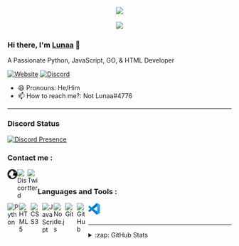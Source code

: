 <p align="center">  
<img src="https://i.pinimg.com/originals/3c/aa/90/3caa90f097e3003cac05b398f47918e5.gif">
<p align="center">
<img src="https://komarev.com/ghpvc/?username=misspoken69&color=000000">
</p>

### Hi there, I'm [Lunaa](https://home.skidlunaa.repl.co/) 👋
A Passionate Python, JavaScript, GO, & HTML Developer

[![Website](https://img.shields.io/website?label=lunaas.portfolio&style=for-the-badge&url=https%3A%2F%2Fdiscord.com)](https://home.skidlunaa.repl.co/)
[![Discord](https://img.shields.io/discord/731756511138807879?label=discord&logo=discord&logoColor=white&style=for-the-badge)](https://discord.gg/ncbpJbgSgp)

- 😄 Pronouns: He/Him
- 📫 How to reach me?: Not Lunaa#4776

---

### Discord Status
[![Discord Presence](https://lanyard.cnrad.dev/api/929840249348190340
                            )](https://discord.com/users/929840249348190340)

### Contact me : 

[<img align="left" alt="Luna's Portfolio" width="22px" src="https://raw.githubusercontent.com/iconic/open-iconic/master/svg/globe.svg" />](https://home.skidlunaa.repl.co/)
<a href="https://discord.gg/czWf5CX6">
  <img align="left" alt="Discord" width="23px" src="https://raw.githubusercontent.com/peterthehan/peterthehan/master/assets/discord.svg" />
</a>
<a href="https://twitter.com/LunarNetworkUS">
  <img align="left" alt="Twitter" width="23px" src="https://raw.githubusercontent.com/peterthehan/peterthehan/master/assets/twitter.svg" />
</a>

</br>

### Languages and Tools : 

[<img align="left" alt="Python" width="26px" src="https://cdn4.iconfinder.com/data/icons/logos-and-brands/512/267_Python_logo-128.png" />](https://www.python.org/)
[<img align="left" alt="HTML5" width="26px" src="https://cdn1.iconfinder.com/data/icons/logotypes/32/badge-html-5-128.png" />](https://www.w3.org/html/)
[<img align="left" alt="CSS3" width="26px" src="https://cdn1.iconfinder.com/data/icons/logotypes/32/badge-css-3-128.png" />](https://www.w3schools.com/css/)
[<img align="left" alt="JavaScript" width="26px" src="https://cdn4.iconfinder.com/data/icons/logos-and-brands/512/187_Js_logo_logos-128.png" />](https://www.javascript.com/)
[<img align="left" alt="Node.js" width="26px" src="https://cdn4.iconfinder.com/data/icons/logos-and-brands/512/233_Node_Js_logo-128.png" />](https://nodejs.org/en/)
[<img align="left" alt="Git" width="26px" src="https://cdn3.iconfinder.com/data/icons/social-media-2169/24/social_media_social_media_logo_git-128.png" />](https://git-scm.com/)
[<img align="left" alt="GitHub" width="26px" src="https://cdn4.iconfinder.com/data/icons/socialcones/508/Github-128.png" />](https://github.com/)
[<img align="left" alt="Visual Studio Code" width="26px" src="https://raw.githubusercontent.com/github/explore/80688e429a7d4ef2fca1e82350fe8e3517d3494d/topics/visual-studio-code/visual-studio-code.png" />](https://code.visualstudio.com/)
<br />
<br />

---

<details>
  <summary>:zap: GitHub Stats</summary>
</br>
<img align="center" alt="Lunaa's GitHub Stats" src="https://github-readme-stats-eight-pink.vercel.app/api?username=LunaaSan&&show_icons=true&theme=tokyonight&layout=compact" />
</br>
<img align="center" src="https://github-readme-streak-stats.herokuapp.com/?user=LunaaSan&show_icons=true&theme=tokyonight&layout=compact" alt="LunaaSan" />
